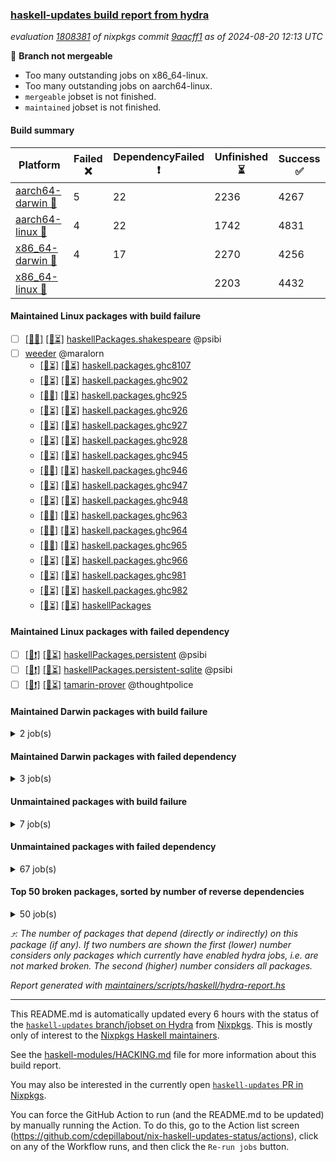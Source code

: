 ### [haskell-updates build report from hydra](https://hydra.nixos.org/jobset/nixpkgs/haskell-updates)
*evaluation [1808381](https://hydra.nixos.org/eval/1808381) of nixpkgs commit [9aacff1](https://github.com/NixOS/nixpkgs/commits/9aacff10553b648240b25c203875cdd7e6c7cfe3) as of 2024-08-20 12:13 UTC*

🔴 **Branch not mergeable**
  * Too many outstanding jobs on x86_64-linux.
  * Too many outstanding jobs on aarch64-linux.
  * `mergeable` jobset is not finished.
  * `maintained` jobset is not finished.

#### Build summary

 | Platform | Failed ❌ | DependencyFailed ❗ | Unfinished ⏳ | Success ✅ | 
 | --- | --- | --- | --- | --- | 
 | [aarch64-darwin 🍏](https://hydra.nixos.org/eval/1808381?filter=.aarch64-darwin) | 5 | 22 | 2236 | 4267 | 
 | [aarch64-linux 📱](https://hydra.nixos.org/eval/1808381?filter=.aarch64-linux) | 4 | 22 | 1742 | 4831 | 
 | [x86_64-darwin 🍎](https://hydra.nixos.org/eval/1808381?filter=.x86_64-darwin) | 4 | 17 | 2270 | 4256 | 
 | [x86_64-linux 🐧](https://hydra.nixos.org/eval/1808381?filter=.x86_64-linux) |  |  | 2203 | 4432 | 
#### Maintained Linux packages with build failure
- [ ] [[📱❌]](https://hydra.nixos.org/build/270087752) [[🐧⏳]](https://hydra.nixos.org/build/270080060) [haskellPackages.shakespeare](https://hydra.nixos.org/eval/1808381?filter=haskellPackages.shakespeare) @psibi
- [ ] [weeder](https://hydra.nixos.org/eval/1808381?filter=weeder) @maralorn
  - [[📱⏳]](https://hydra.nixos.org/build/270090048) [[🐧⏳]](https://hydra.nixos.org/build/270090848) [haskell.packages.ghc8107](https://hydra.nixos.org/eval/1808381?filter=haskell.packages.ghc8107.weeder)
  - [[📱⏳]](https://hydra.nixos.org/build/270084987) [[🐧⏳]](https://hydra.nixos.org/build/270090050) [haskell.packages.ghc902](https://hydra.nixos.org/eval/1808381?filter=haskell.packages.ghc902.weeder)
  - [[📱✅]](https://hydra.nixos.org/build/270087370) [[🐧⏳]](https://hydra.nixos.org/build/270081485) [haskell.packages.ghc925](https://hydra.nixos.org/eval/1808381?filter=haskell.packages.ghc925.weeder)
  - [[📱⏳]](https://hydra.nixos.org/build/270085525) [[🐧⏳]](https://hydra.nixos.org/build/270087178) [haskell.packages.ghc926](https://hydra.nixos.org/eval/1808381?filter=haskell.packages.ghc926.weeder)
  - [[📱⏳]](https://hydra.nixos.org/build/270081617) [[🐧⏳]](https://hydra.nixos.org/build/270090478) [haskell.packages.ghc927](https://hydra.nixos.org/eval/1808381?filter=haskell.packages.ghc927.weeder)
  - [[📱⏳]](https://hydra.nixos.org/build/270088031) [[🐧⏳]](https://hydra.nixos.org/build/270083231) [haskell.packages.ghc928](https://hydra.nixos.org/eval/1808381?filter=haskell.packages.ghc928.weeder)
  - [[📱⏳]](https://hydra.nixos.org/build/270081723) [[🐧⏳]](https://hydra.nixos.org/build/270083680) [haskell.packages.ghc945](https://hydra.nixos.org/eval/1808381?filter=haskell.packages.ghc945.weeder)
  - [[📱❌]](https://hydra.nixos.org/build/270083557) [[🐧⏳]](https://hydra.nixos.org/build/270082607) [haskell.packages.ghc946](https://hydra.nixos.org/eval/1808381?filter=haskell.packages.ghc946.weeder)
  - [[📱⏳]](https://hydra.nixos.org/build/270081991) [[🐧⏳]](https://hydra.nixos.org/build/270086653) [haskell.packages.ghc947](https://hydra.nixos.org/eval/1808381?filter=haskell.packages.ghc947.weeder)
  - [[📱⏳]](https://hydra.nixos.org/build/270086908) [[🐧⏳]](https://hydra.nixos.org/build/270091333) [haskell.packages.ghc948](https://hydra.nixos.org/eval/1808381?filter=haskell.packages.ghc948.weeder)
  - [[📱❌]](https://hydra.nixos.org/build/270080234) [[🐧⏳]](https://hydra.nixos.org/build/270080367) [haskell.packages.ghc963](https://hydra.nixos.org/eval/1808381?filter=haskell.packages.ghc963.weeder)
  - [[📱❌]](https://hydra.nixos.org/build/270090072) [[🐧⏳]](https://hydra.nixos.org/build/270085381) [haskell.packages.ghc964](https://hydra.nixos.org/eval/1808381?filter=haskell.packages.ghc964.weeder)
  - [[📱❌]](https://hydra.nixos.org/build/270090184) [[🐧⏳]](https://hydra.nixos.org/build/270083291) [haskell.packages.ghc965](https://hydra.nixos.org/eval/1808381?filter=haskell.packages.ghc965.weeder)
  - [[📱⏳]](https://hydra.nixos.org/build/270080022) [[🐧⏳]](https://hydra.nixos.org/build/270081459) [haskell.packages.ghc966](https://hydra.nixos.org/eval/1808381?filter=haskell.packages.ghc966.weeder)
  - [[📱⏳]](https://hydra.nixos.org/build/270087229) [[🐧⏳]](https://hydra.nixos.org/build/270084227) [haskell.packages.ghc981](https://hydra.nixos.org/eval/1808381?filter=haskell.packages.ghc981.weeder)
  - [[📱⏳]](https://hydra.nixos.org/build/270085122) [[🐧⏳]](https://hydra.nixos.org/build/270080872) [haskell.packages.ghc982](https://hydra.nixos.org/eval/1808381?filter=haskell.packages.ghc982.weeder)
  - [[📱⏳]](https://hydra.nixos.org/build/270090742) [[🐧⏳]](https://hydra.nixos.org/build/270087753) [haskellPackages](https://hydra.nixos.org/eval/1808381?filter=haskellPackages.weeder)
#### Maintained Linux packages with failed dependency
- [ ] [[📱❗]](https://hydra.nixos.org/build/270092283) [[🐧⏳]](https://hydra.nixos.org/build/270090900) [haskellPackages.persistent](https://hydra.nixos.org/eval/1808381?filter=haskellPackages.persistent) @psibi
- [ ] [[📱❗]](https://hydra.nixos.org/build/270084367) [[🐧⏳]](https://hydra.nixos.org/build/270079825) [haskellPackages.persistent-sqlite](https://hydra.nixos.org/eval/1808381?filter=haskellPackages.persistent-sqlite) @psibi
- [ ] [[📱❗]](https://hydra.nixos.org/build/270081105) [[🐧⏳]](https://hydra.nixos.org/build/270088893) [tamarin-prover](https://hydra.nixos.org/eval/1808381?filter=tamarin-prover) @thoughtpolice
#### Maintained Darwin packages with build failure
<details><summary>2 job(s) </summary>

- [ ] [[🍏❌]](https://hydra.nixos.org/build/270086113) [[🍎❌]](https://hydra.nixos.org/build/270091702) [haskellPackages.shakespeare](https://hydra.nixos.org/eval/1808381?filter=haskellPackages.shakespeare) @psibi
- [ ] [[🍏❌]](https://hydra.nixos.org/build/270081966) [[🍎⏳]](https://hydra.nixos.org/build/270090284) [agdaPackages.standard-library](https://hydra.nixos.org/eval/1808381?filter=agdaPackages.standard-library) @alexarice @jwiegley @laMudri @turion
</details>

#### Maintained Darwin packages with failed dependency
<details><summary>3 job(s) </summary>

- [ ] [[🍏❗]](https://hydra.nixos.org/build/270090759) [[🍎⏳]](https://hydra.nixos.org/build/270085771) [agdaPackages.agda-categories](https://hydra.nixos.org/eval/1808381?filter=agdaPackages.agda-categories) @alexarice @turion
- [ ] [[🍏❗]](https://hydra.nixos.org/build/270080507) [[🍎❗]](https://hydra.nixos.org/build/270084026) [haskellPackages.hledger-web_1_34](https://hydra.nixos.org/eval/1808381?filter=haskellPackages.hledger-web_1_34) @maralorn
- [ ] [[🍏⏳]](https://hydra.nixos.org/build/270090107) [[🍎❗]](https://hydra.nixos.org/build/270092223) [haskellPackages.persistent](https://hydra.nixos.org/eval/1808381?filter=haskellPackages.persistent) @psibi
</details>

#### Unmaintained packages with build failure
<details><summary>7 job(s) </summary>

- [ ] [[🍏✅]](https://hydra.nixos.org/build/269680692) [[📱✅]](https://hydra.nixos.org/build/269680703) [[🍎❌]](https://hydra.nixos.org/build/269676829) [[🐧✅]](https://hydra.nixos.org/build/269662464) [haskellPackages.iconv](https://hydra.nixos.org/eval/1808381?filter=haskellPackages.iconv)  ⤴️ 4 | 16
- [ ] [[🍏❌]](https://hydra.nixos.org/build/270082079) [[📱⏳]](https://hydra.nixos.org/build/270081061) [[🍎⏳]](https://hydra.nixos.org/build/270089856) [[🐧⏳]](https://hydra.nixos.org/build/270080796) [haskellPackages.puresat](https://hydra.nixos.org/eval/1808381?filter=haskellPackages.puresat)  ⤴️ 2 | 2
- [ ] [[🍏⏳]](https://hydra.nixos.org/build/269678615) [[📱❌]](https://hydra.nixos.org/build/269662802) [[🍎✅]](https://hydra.nixos.org/build/269681655) [[🐧✅]](https://hydra.nixos.org/build/269674696) [haskellPackages.nlopt-haskell](https://hydra.nixos.org/eval/1808381?filter=haskellPackages.nlopt-haskell)  ⤴️ 1 | 1
- [ ] [[🍏❌]](https://hydra.nixos.org/build/269676754) [[📱✅]](https://hydra.nixos.org/build/269668577) [[🍎⏳]](https://hydra.nixos.org/build/269664773) [[🐧✅]](https://hydra.nixos.org/build/269671716) [haskellPackages.bytestring-encoding](https://hydra.nixos.org/eval/1808381?filter=haskellPackages.bytestring-encoding)  ⤴️ 0 | 6
- [ ] [[🍏❌]](https://hydra.nixos.org/build/269680013) [[📱✅]](https://hydra.nixos.org/build/269658882) [[🍎❌]](https://hydra.nixos.org/build/269655002) [[🐧✅]](https://hydra.nixos.org/build/269660803) [haskellPackages.huckleberry](https://hydra.nixos.org/eval/1808381?filter=haskellPackages.huckleberry)  ⤴️ 0 | 1
- [ ] [[🍏⏳]](https://hydra.nixos.org/build/269658104) [[📱✅]](https://hydra.nixos.org/build/269675298) [[🍎❌]](https://hydra.nixos.org/build/269674490) [[🐧✅]](https://hydra.nixos.org/build/269656182) [haskellPackages.pthread](https://hydra.nixos.org/eval/1808381?filter=haskellPackages.pthread) 
- [ ] [[🍏⏳]](https://hydra.nixos.org/build/270089127) [[📱❌]](https://hydra.nixos.org/build/270080780) [[🍎⏳]](https://hydra.nixos.org/build/270081850) [[🐧⏳]](https://hydra.nixos.org/build/270084836) [haskellPackages.streamly-zip](https://hydra.nixos.org/eval/1808381?filter=haskellPackages.streamly-zip) 
</details>

#### Unmaintained packages with failed dependency
<details><summary>67 job(s) </summary>

- [ ] [[🍏⏳]](https://hydra.nixos.org/build/270087492) [[📱❗]](https://hydra.nixos.org/build/270081504) [[🍎⏳]](https://hydra.nixos.org/build/270083358) [[🐧⏳]](https://hydra.nixos.org/build/270089822) [haskellPackages.yesod-core](https://hydra.nixos.org/eval/1808381?filter=haskellPackages.yesod-core)  ⤴️ 46 | 146
- [ ] [[🍏❗]](https://hydra.nixos.org/build/270089879) [[📱❗]](https://hydra.nixos.org/build/270090835) [[🍎⏳]](https://hydra.nixos.org/build/270087673) [[🐧⏳]](https://hydra.nixos.org/build/270083694) [haskellPackages.yesod-persistent](https://hydra.nixos.org/eval/1808381?filter=haskellPackages.yesod-persistent)  ⤴️ 21 | 89
- [ ] [[🍏⏳]](https://hydra.nixos.org/build/270085499) [[📱❗]](https://hydra.nixos.org/build/270086834) [[🍎❗]](https://hydra.nixos.org/build/270089013) [[🐧⏳]](https://hydra.nixos.org/build/270083607) [haskellPackages.yesod-form](https://hydra.nixos.org/eval/1808381?filter=haskellPackages.yesod-form)  ⤴️ 20 | 86
- [ ] [[🍏⏳]](https://hydra.nixos.org/build/270087266) [[📱❗]](https://hydra.nixos.org/build/270091406) [[🍎⏳]](https://hydra.nixos.org/build/270082206) [[🐧⏳]](https://hydra.nixos.org/build/270081088) [haskellPackages.yesod-static](https://hydra.nixos.org/eval/1808381?filter=haskellPackages.yesod-static)  ⤴️ 6 | 21
- [ ] [[🍏⏳]](https://hydra.nixos.org/build/270080612) [[📱⏳]](https://hydra.nixos.org/build/270086310) [[🍎❗]](https://hydra.nixos.org/build/270086192) [[🐧⏳]](https://hydra.nixos.org/build/270083875) [haskellPackages.persistent-test](https://hydra.nixos.org/eval/1808381?filter=haskellPackages.persistent-test)  ⤴️ 5 | 7
- [ ] [[🍏❗]](https://hydra.nixos.org/build/270091627) [[📱❗]](https://hydra.nixos.org/build/270088485) [[🍎⏳]](https://hydra.nixos.org/build/270086517) [[🐧⏳]](https://hydra.nixos.org/build/270087304) [haskellPackages.xml-hamlet](https://hydra.nixos.org/eval/1808381?filter=haskellPackages.xml-hamlet)  ⤴️ 4 | 11
- [ ] [[🍏⏳]](https://hydra.nixos.org/build/270088989) [[📱❗]](https://hydra.nixos.org/build/270086140) [[🍎⏳]](https://hydra.nixos.org/build/270086303) [[🐧⏳]](https://hydra.nixos.org/build/270083871) [haskellPackages.yesod-test](https://hydra.nixos.org/eval/1808381?filter=haskellPackages.yesod-test)  ⤴️ 4 | 9
- [ ] [[🍏❗]](https://hydra.nixos.org/build/270080437) [[📱⏳]](https://hydra.nixos.org/build/270086643) [[🍎⏳]](https://hydra.nixos.org/build/270089638) [[🐧⏳]](https://hydra.nixos.org/build/270091242) [haskellPackages.serversession](https://hydra.nixos.org/eval/1808381?filter=haskellPackages.serversession)  ⤴️ 4 | 6
- [ ] [[🍏⏳]](https://hydra.nixos.org/build/270089215) [[📱⏳]](https://hydra.nixos.org/build/270087434) [[🍎❗]](https://hydra.nixos.org/build/270086853) [[🐧⏳]](https://hydra.nixos.org/build/270089182) [haskellPackages.casa-types](https://hydra.nixos.org/eval/1808381?filter=haskellPackages.casa-types)  ⤴️ 3 | 8
- [ ] [[🍏❗]](https://hydra.nixos.org/build/270092250) [[📱⏳]](https://hydra.nixos.org/build/270088087) [[🍎⏳]](https://hydra.nixos.org/build/270091768) [[🐧⏳]](https://hydra.nixos.org/build/270082820) [haskellPackages.yesod-newsfeed](https://hydra.nixos.org/eval/1808381?filter=haskellPackages.yesod-newsfeed)  ⤴️ 3 | 6
- [ ] [[🍏⏳]](https://hydra.nixos.org/build/270086251) [[📱❗]](https://hydra.nixos.org/build/270085293) [[🍎⏳]](https://hydra.nixos.org/build/270083136) [[🐧⏳]](https://hydra.nixos.org/build/270080368) [haskellPackages.classy-prelude-yesod](https://hydra.nixos.org/eval/1808381?filter=haskellPackages.classy-prelude-yesod)  ⤴️ 2 | 4
- [ ] [[🍏⏳]](https://hydra.nixos.org/build/270086111) [[📱⏳]](https://hydra.nixos.org/build/270091489) [[🍎❗]](https://hydra.nixos.org/build/270088069) [[🐧⏳]](https://hydra.nixos.org/build/270089673) [haskellPackages.soap](https://hydra.nixos.org/eval/1808381?filter=haskellPackages.soap)  ⤴️ 1 | 2
- [ ] [[🍏❗]](https://hydra.nixos.org/build/270086628) [[📱⏳]](https://hydra.nixos.org/build/270083332) [[🍎⏳]](https://hydra.nixos.org/build/270082014) [[🐧⏳]](https://hydra.nixos.org/build/270081245) [haskellPackages.spdx](https://hydra.nixos.org/eval/1808381?filter=haskellPackages.spdx)  ⤴️ 1 | 1
- [ ] [[🍏❗]](https://hydra.nixos.org/build/270090997) [[📱⏳]](https://hydra.nixos.org/build/270079910) [[🍎⏳]](https://hydra.nixos.org/build/270087969) [[🐧⏳]](https://hydra.nixos.org/build/270082005) [haskellPackages.shakespeare-text](https://hydra.nixos.org/eval/1808381?filter=haskellPackages.shakespeare-text)  ⤴️ 0 | 10
- [ ] [[🍏⏳]](https://hydra.nixos.org/build/270092175) [[📱⏳]](https://hydra.nixos.org/build/270085619) [[🍎❗]](https://hydra.nixos.org/build/270086711) [[🐧⏳]](https://hydra.nixos.org/build/270083217) [haskellPackages.shakespeare-js](https://hydra.nixos.org/eval/1808381?filter=haskellPackages.shakespeare-js)  ⤴️ 0 | 7
- [ ] [[🍏⏳]](https://hydra.nixos.org/build/270086886) [[📱❗]](https://hydra.nixos.org/build/270086824) [[🍎⏳]](https://hydra.nixos.org/build/270089195) [[🐧⏳]](https://hydra.nixos.org/build/270080229) [haskellPackages.sydtest-persistent](https://hydra.nixos.org/eval/1808381?filter=haskellPackages.sydtest-persistent)  ⤴️ 0 | 2
- [ ] [[🍏⏳]](https://hydra.nixos.org/build/270082549) [[📱❗]](https://hydra.nixos.org/build/270091038) [[🍎⏳]](https://hydra.nixos.org/build/270082619) [[🐧⏳]](https://hydra.nixos.org/build/270080325) [haskellPackages.yesod-elements](https://hydra.nixos.org/eval/1808381?filter=haskellPackages.yesod-elements)  ⤴️ 0 | 2
- [ ] [[🍏⏳]](https://hydra.nixos.org/build/270082649) [[📱❗]](https://hydra.nixos.org/build/270080178) [[🍎⏳]](https://hydra.nixos.org/build/270091217) [[🐧⏳]](https://hydra.nixos.org/build/270091815) [haskellPackages.hs-opentelemetry-instrumentation-persistent](https://hydra.nixos.org/eval/1808381?filter=haskellPackages.hs-opentelemetry-instrumentation-persistent)  ⤴️ 0 | 1
- [ ] [[🍏✅]](https://hydra.nixos.org/build/269665825) [[📱✅]](https://hydra.nixos.org/build/269655520) [[🍎❗]](https://hydra.nixos.org/build/269678918) [[🐧✅]](https://hydra.nixos.org/build/269666628) [haskellPackages.hsexif](https://hydra.nixos.org/eval/1808381?filter=haskellPackages.hsexif)  ⤴️ 0 | 1
- [ ] [[🍏⏳]](https://hydra.nixos.org/build/270081962) [[📱❗]](https://hydra.nixos.org/build/270085828) [[🍎⏳]](https://hydra.nixos.org/build/270086135) [[🐧⏳]](https://hydra.nixos.org/build/270086453) [haskellPackages.persistent-mysql](https://hydra.nixos.org/eval/1808381?filter=haskellPackages.persistent-mysql)  ⤴️ 0 | 1
- [ ] [[🍏⏳]](https://hydra.nixos.org/build/270091127) [[📱⏳]](https://hydra.nixos.org/build/270089016) [[🍎❗]](https://hydra.nixos.org/build/270084039) [[🐧⏳]](https://hydra.nixos.org/build/270090280) [haskellPackages.yesod-fb](https://hydra.nixos.org/eval/1808381?filter=haskellPackages.yesod-fb)  ⤴️ 0 | 1
- [ ] [[🍏❗]](https://hydra.nixos.org/build/270088020) [[📱⏳]](https://hydra.nixos.org/build/270091032) [[🍎⏳]](https://hydra.nixos.org/build/270090536) [[🐧⏳]](https://hydra.nixos.org/build/270089700) [haskellPackages.DAV](https://hydra.nixos.org/eval/1808381?filter=haskellPackages.DAV) 
- [ ] [[🍏⏳]](https://hydra.nixos.org/build/270087228) [[📱❗]](https://hydra.nixos.org/build/270081818) [[🍎⏳]](https://hydra.nixos.org/build/270083576) [[🐧⏳]](https://hydra.nixos.org/build/270081911) [haskellPackages.aws-xray-client-persistent](https://hydra.nixos.org/eval/1808381?filter=haskellPackages.aws-xray-client-persistent) 
- [ ] [cabal2nix-unstable](https://hydra.nixos.org/eval/1808381?filter=cabal2nix-unstable) 
  - [[🍏⏳]](https://hydra.nixos.org/build/270087340) [[📱⏳]](https://hydra.nixos.org/build/270083927) [[🍎⏳]](https://hydra.nixos.org/build/270083648) [[🐧⏳]](https://hydra.nixos.org/build/270081080) [haskell.packages.ghc8107](https://hydra.nixos.org/eval/1808381?filter=haskell.packages.ghc8107.cabal2nix-unstable)
  - [[🍏❗]](https://hydra.nixos.org/build/270090912) [[📱⏳]](https://hydra.nixos.org/build/270087951) [[🍎⏳]](https://hydra.nixos.org/build/270087771) [[🐧⏳]](https://hydra.nixos.org/build/270091740) [haskell.packages.ghc902](https://hydra.nixos.org/eval/1808381?filter=haskell.packages.ghc902.cabal2nix-unstable)
  - [[🍏⏳]](https://hydra.nixos.org/build/270082481) [[📱⏳]](https://hydra.nixos.org/build/270087538) [[🍎✅]](https://hydra.nixos.org/build/270082102) [[🐧⏳]](https://hydra.nixos.org/build/270090103) [haskell.packages.ghc925](https://hydra.nixos.org/eval/1808381?filter=haskell.packages.ghc925.cabal2nix-unstable)
  - [[🍏⏳]](https://hydra.nixos.org/build/270085420) [[📱⏳]](https://hydra.nixos.org/build/270089820) [[🍎⏳]](https://hydra.nixos.org/build/270083215) [[🐧⏳]](https://hydra.nixos.org/build/270082744) [haskell.packages.ghc926](https://hydra.nixos.org/eval/1808381?filter=haskell.packages.ghc926.cabal2nix-unstable)
  - [[🍏⏳]](https://hydra.nixos.org/build/270091980) [[📱⏳]](https://hydra.nixos.org/build/270082492) [[🍎⏳]](https://hydra.nixos.org/build/270082285) [[🐧✅]](https://hydra.nixos.org/build/270085069) [haskell.packages.ghc927](https://hydra.nixos.org/eval/1808381?filter=haskell.packages.ghc927.cabal2nix-unstable)
  - [[🍏⏳]](https://hydra.nixos.org/build/270085482) [[📱⏳]](https://hydra.nixos.org/build/270091517) [[🍎⏳]](https://hydra.nixos.org/build/270090307) [[🐧⏳]](https://hydra.nixos.org/build/270088604) [haskell.packages.ghc928](https://hydra.nixos.org/eval/1808381?filter=haskell.packages.ghc928.cabal2nix-unstable)
  - [[🍏⏳]](https://hydra.nixos.org/build/270080420) [[📱⏳]](https://hydra.nixos.org/build/270090620) [[🍎⏳]](https://hydra.nixos.org/build/270091682) [[🐧⏳]](https://hydra.nixos.org/build/270085261) [haskell.packages.ghc945](https://hydra.nixos.org/eval/1808381?filter=haskell.packages.ghc945.cabal2nix-unstable)
  - [[🍏⏳]](https://hydra.nixos.org/build/270087614) [[📱✅]](https://hydra.nixos.org/build/270087409) [[🍎⏳]](https://hydra.nixos.org/build/270091607) [[🐧⏳]](https://hydra.nixos.org/build/270080506) [haskell.packages.ghc946](https://hydra.nixos.org/eval/1808381?filter=haskell.packages.ghc946.cabal2nix-unstable)
  - [[🍏⏳]](https://hydra.nixos.org/build/270080684) [[📱✅]](https://hydra.nixos.org/build/270085057) [[🍎⏳]](https://hydra.nixos.org/build/270089569) [[🐧⏳]](https://hydra.nixos.org/build/270087373) [haskell.packages.ghc947](https://hydra.nixos.org/eval/1808381?filter=haskell.packages.ghc947.cabal2nix-unstable)
  - [[🍏⏳]](https://hydra.nixos.org/build/270084408) [[📱⏳]](https://hydra.nixos.org/build/270081357) [[🍎⏳]](https://hydra.nixos.org/build/270079851) [[🐧⏳]](https://hydra.nixos.org/build/270089133) [haskell.packages.ghc948](https://hydra.nixos.org/eval/1808381?filter=haskell.packages.ghc948.cabal2nix-unstable)
  - [[🍏⏳]](https://hydra.nixos.org/build/270088627) [[📱⏳]](https://hydra.nixos.org/build/270091329) [[🍎⏳]](https://hydra.nixos.org/build/270085854) [[🐧⏳]](https://hydra.nixos.org/build/270081642) [haskell.packages.ghc963](https://hydra.nixos.org/eval/1808381?filter=haskell.packages.ghc963.cabal2nix-unstable)
  - [[🍏⏳]](https://hydra.nixos.org/build/270090060) [[📱✅]](https://hydra.nixos.org/build/270088635) [[🍎⏳]](https://hydra.nixos.org/build/270088503) [[🐧⏳]](https://hydra.nixos.org/build/270080677) [haskell.packages.ghc964](https://hydra.nixos.org/eval/1808381?filter=haskell.packages.ghc964.cabal2nix-unstable)
  - [[🍏⏳]](https://hydra.nixos.org/build/270080894) [[📱⏳]](https://hydra.nixos.org/build/270087094) [[🍎⏳]](https://hydra.nixos.org/build/270079767) [[🐧✅]](https://hydra.nixos.org/build/270091699) [haskell.packages.ghc965](https://hydra.nixos.org/eval/1808381?filter=haskell.packages.ghc965.cabal2nix-unstable)
  - [[🍏⏳]](https://hydra.nixos.org/build/270080646) [[📱⏳]](https://hydra.nixos.org/build/270088053) [[🍎⏳]](https://hydra.nixos.org/build/270082905) [[🐧✅]](https://hydra.nixos.org/build/270089882) [haskell.packages.ghc966](https://hydra.nixos.org/eval/1808381?filter=haskell.packages.ghc966.cabal2nix-unstable)
  - [[🍏⏳]](https://hydra.nixos.org/build/270088204) [[📱⏳]](https://hydra.nixos.org/build/270087767) [[🍎⏳]](https://hydra.nixos.org/build/270085241) [[🐧⏳]](https://hydra.nixos.org/build/270092066) [haskell.packages.ghc981](https://hydra.nixos.org/eval/1808381?filter=haskell.packages.ghc981.cabal2nix-unstable)
  - [[🍏⏳]](https://hydra.nixos.org/build/270082984) [[📱✅]](https://hydra.nixos.org/build/270087784) [[🍎⏳]](https://hydra.nixos.org/build/270084823) [[🐧⏳]](https://hydra.nixos.org/build/270083288) [haskell.packages.ghc982](https://hydra.nixos.org/eval/1808381?filter=haskell.packages.ghc982.cabal2nix-unstable)
  - [[🍏⏳]](https://hydra.nixos.org/build/270087596) [[📱✅]](https://hydra.nixos.org/build/270091059) [[🍎⏳]](https://hydra.nixos.org/build/270084518) [[🐧⏳]](https://hydra.nixos.org/build/270084522) [haskellPackages](https://hydra.nixos.org/eval/1808381?filter=haskellPackages.cabal2nix-unstable)
- [ ] [[🍏⏳]](https://hydra.nixos.org/build/270082000) [[📱⏳]](https://hydra.nixos.org/build/270088322) [[🍎❗]](https://hydra.nixos.org/build/270092389) [[🐧⏳]](https://hydra.nixos.org/build/270090824) [haskellPackages.closed](https://hydra.nixos.org/eval/1808381?filter=haskellPackages.closed) 
- [ ] [[🍏❗]](https://hydra.nixos.org/build/270088347) [[📱⏳]](https://hydra.nixos.org/build/270081056) [[🍎⏳]](https://hydra.nixos.org/build/270086038) [[🐧⏳]](https://hydra.nixos.org/build/270085775) [agdaPackages.functional-linear-algebra](https://hydra.nixos.org/eval/1808381?filter=agdaPackages.functional-linear-algebra) 
- [ ] [[🍏❗]](https://hydra.nixos.org/build/270084296) [[📱⏳]](https://hydra.nixos.org/build/270085711) [[🍎⏳]](https://hydra.nixos.org/build/270087469) [[🐧⏳]](https://hydra.nixos.org/build/270087889) [haskellPackages.genvalidity-hspec-persistent](https://hydra.nixos.org/eval/1808381?filter=haskellPackages.genvalidity-hspec-persistent) 
- [ ] [[🍏⏳]](https://hydra.nixos.org/build/270080231) [[📱❗]](https://hydra.nixos.org/build/270081867) [[🍎⏳]](https://hydra.nixos.org/build/270088718) [[🐧⏳]](https://hydra.nixos.org/build/270083787) [haskellPackages.genvalidity-sydtest-persistent](https://hydra.nixos.org/eval/1808381?filter=haskellPackages.genvalidity-sydtest-persistent) 
- [ ] [hadolint](https://hydra.nixos.org/eval/1808381?filter=hadolint) 
  - [[🍏⏳]](https://hydra.nixos.org/build/270080206) [[📱⏳]](https://hydra.nixos.org/build/270079853) [[🍎⏳]](https://hydra.nixos.org/build/270091999) [[🐧⏳]](https://hydra.nixos.org/build/270086791) [toplevel](https://hydra.nixos.org/eval/1808381?filter=hadolint)
  - [[🍏❗]](https://hydra.nixos.org/build/270085480) [[📱⏳]](https://hydra.nixos.org/build/270084716) [[🍎⏳]](https://hydra.nixos.org/build/270090953) [[🐧⏳]](https://hydra.nixos.org/build/270088493) [haskellPackages](https://hydra.nixos.org/eval/1808381?filter=haskellPackages.hadolint)
- [ ] [[🍏⏳]](https://hydra.nixos.org/build/270083417) [[📱⏳]](https://hydra.nixos.org/build/270080375) [[🍎❗]](https://hydra.nixos.org/build/270085088) [[🐧⏳]](https://hydra.nixos.org/build/270082198) [haskellPackages.hakyll-shakespeare](https://hydra.nixos.org/eval/1808381?filter=haskellPackages.hakyll-shakespeare) 
- [ ] [[🍏⏳]](https://hydra.nixos.org/build/270091446) [[📱❗]](https://hydra.nixos.org/build/270090772) [[🍎⏳]](https://hydra.nixos.org/build/270083982) [[🐧⏳]](https://hydra.nixos.org/build/270084618) [haskellPackages.headroom](https://hydra.nixos.org/eval/1808381?filter=haskellPackages.headroom) 
- [ ] [[🍏⏳]](https://hydra.nixos.org/build/269666259) [[📱❗]](https://hydra.nixos.org/build/269677830) [[🍎✅]](https://hydra.nixos.org/build/269661289) [[🐧✅]](https://hydra.nixos.org/build/269654294) [haskellPackages.hmatrix-nlopt](https://hydra.nixos.org/eval/1808381?filter=haskellPackages.hmatrix-nlopt) 
- [ ] [[🍏❗]](https://hydra.nixos.org/build/270082264) [[📱⏳]](https://hydra.nixos.org/build/270084214) [[🍎⏳]](https://hydra.nixos.org/build/270087487) [[🐧⏳]](https://hydra.nixos.org/build/270089073) [haskellPackages.hspec-yesod](https://hydra.nixos.org/eval/1808381?filter=haskellPackages.hspec-yesod) 
- [ ] [[🍏❗]](https://hydra.nixos.org/build/270080557) [[📱⏳]](https://hydra.nixos.org/build/270092204) [[🍎⏳]](https://hydra.nixos.org/build/270085370) [[🐧⏳]](https://hydra.nixos.org/build/270080320) [haskellPackages.intelli-monad](https://hydra.nixos.org/eval/1808381?filter=haskellPackages.intelli-monad) 
- [ ] [[🍏❗]](https://hydra.nixos.org/build/270091981) [[📱⏳]](https://hydra.nixos.org/build/270081489) [[🍎⏳]](https://hydra.nixos.org/build/270085048) [[🐧⏳]](https://hydra.nixos.org/build/270092343) [haskellPackages.pandoc-plot](https://hydra.nixos.org/eval/1808381?filter=haskellPackages.pandoc-plot) 
- [ ] [[🍏❗]](https://hydra.nixos.org/build/270082404) [[📱⏳]](https://hydra.nixos.org/build/270081393) [[🍎⏳]](https://hydra.nixos.org/build/270088513) [[🐧⏳]](https://hydra.nixos.org/build/270080860) [haskellPackages.persistent-redis](https://hydra.nixos.org/eval/1808381?filter=haskellPackages.persistent-redis) 
- [ ] [[🍏⏳]](https://hydra.nixos.org/build/270091244) [[📱⏳]](https://hydra.nixos.org/build/270080274) [[🍎❗]](https://hydra.nixos.org/build/270090644) [[🐧⏳]](https://hydra.nixos.org/build/270085786) [haskellPackages.persistent-spatial](https://hydra.nixos.org/eval/1808381?filter=haskellPackages.persistent-spatial) 
- [ ] [[🍏❗]](https://hydra.nixos.org/build/270082552) [[📱⏳]](https://hydra.nixos.org/build/270080654) [[🍎⏳]](https://hydra.nixos.org/build/270080911) [[🐧⏳]](https://hydra.nixos.org/build/270085076) [haskellPackages.serversession-backend-redis](https://hydra.nixos.org/eval/1808381?filter=haskellPackages.serversession-backend-redis) 
- [ ] [[🍏⏳]](https://hydra.nixos.org/build/270092281) [[📱❗]](https://hydra.nixos.org/build/270091865) [[🍎⏳]](https://hydra.nixos.org/build/270084226) [[🐧⏳]](https://hydra.nixos.org/build/270090829) [haskellPackages.serversession-frontend-yesod](https://hydra.nixos.org/eval/1808381?filter=haskellPackages.serversession-frontend-yesod) 
- [ ] [[🍏⏳]](https://hydra.nixos.org/build/270083510) [[📱⏳]](https://hydra.nixos.org/build/270084666) [[🍎❗]](https://hydra.nixos.org/build/270091886) [[🐧⏳]](https://hydra.nixos.org/build/270086340) [haskellPackages.servius](https://hydra.nixos.org/eval/1808381?filter=haskellPackages.servius) 
- [ ] [[🍏⏳]](https://hydra.nixos.org/build/270090045) [[📱⏳]](https://hydra.nixos.org/build/270086452) [[🍎❗]](https://hydra.nixos.org/build/270081547) [[🐧⏳]](https://hydra.nixos.org/build/270083359) [haskellPackages.soap-openssl](https://hydra.nixos.org/eval/1808381?filter=haskellPackages.soap-openssl) 
- [ ] [[🍏❗]](https://hydra.nixos.org/build/270087805) [[📱⏳]](https://hydra.nixos.org/build/270080650) [[🍎⏳]](https://hydra.nixos.org/build/270087091) [[🐧⏳]](https://hydra.nixos.org/build/270083632) [haskellPackages.tpdb](https://hydra.nixos.org/eval/1808381?filter=haskellPackages.tpdb) 
- [ ] [[🍏⏳]](https://hydra.nixos.org/build/270087620) [[📱❗]](https://hydra.nixos.org/build/270083097) [[🍎⏳]](https://hydra.nixos.org/build/270085331) [[🐧⏳]](https://hydra.nixos.org/build/270087832) [haskellPackages.yesod-eventsource](https://hydra.nixos.org/eval/1808381?filter=haskellPackages.yesod-eventsource) 
- [ ] [[🍏❗]](https://hydra.nixos.org/build/270084426) [[📱⏳]](https://hydra.nixos.org/build/270091213) [[🍎❗]](https://hydra.nixos.org/build/270091649) [[🐧⏳]](https://hydra.nixos.org/build/270089967) [haskellPackages.yesod-form-multi](https://hydra.nixos.org/eval/1808381?filter=haskellPackages.yesod-form-multi) 
- [ ] [[🍏❗]](https://hydra.nixos.org/build/270080788) [[📱⏳]](https://hydra.nixos.org/build/270081317) [[🍎⏳]](https://hydra.nixos.org/build/270083465) [[🐧⏳]](https://hydra.nixos.org/build/270083628) [haskellPackages.yesod-gitrepo](https://hydra.nixos.org/eval/1808381?filter=haskellPackages.yesod-gitrepo) 
- [ ] [[🍏❗]](https://hydra.nixos.org/build/270088618) [[📱❗]](https://hydra.nixos.org/build/270091614) [[🍎⏳]](https://hydra.nixos.org/build/270086668) [[🐧⏳]](https://hydra.nixos.org/build/270088384) [haskellPackages.yesod-json](https://hydra.nixos.org/eval/1808381?filter=haskellPackages.yesod-json) 
- [ ] [[🍏⏳]](https://hydra.nixos.org/build/270080545) [[📱⏳]](https://hydra.nixos.org/build/270085885) [[🍎❗]](https://hydra.nixos.org/build/270092273) [[🐧⏳]](https://hydra.nixos.org/build/270089056) [haskellPackages.yesod-middleware-csp](https://hydra.nixos.org/eval/1808381?filter=haskellPackages.yesod-middleware-csp) 
- [ ] [[🍏⏳]](https://hydra.nixos.org/build/270080232) [[📱❗]](https://hydra.nixos.org/build/270092084) [[🍎❗]](https://hydra.nixos.org/build/270079847) [[🐧⏳]](https://hydra.nixos.org/build/270089530) [haskellPackages.yesod-paginator](https://hydra.nixos.org/eval/1808381?filter=haskellPackages.yesod-paginator) 
</details>

#### Top 50 broken packages, sorted by number of reverse dependencies
<details><summary>50 job(s) </summary>

[gogol-core](https://packdeps.haskellers.com/reverse/gogol-core) ⤴️ 184  
[haskell98](https://packdeps.haskellers.com/reverse/haskell98) ⤴️ 152  
[failure](https://packdeps.haskellers.com/reverse/failure) ⤴️ 72  
[enumerator](https://packdeps.haskellers.com/reverse/enumerator) ⤴️ 56  
[connection](https://packdeps.haskellers.com/reverse/connection) ⤴️ 53  
[util](https://packdeps.haskellers.com/reverse/util) ⤴️ 49  
[derive](https://packdeps.haskellers.com/reverse/derive) ⤴️ 48  
[system-fileio](https://packdeps.haskellers.com/reverse/system-fileio) ⤴️ 45  
[sdl2](https://packdeps.haskellers.com/reverse/sdl2) ⤴️ 43  
[web-routes](https://packdeps.haskellers.com/reverse/web-routes) ⤴️ 43  
[accelerate](https://packdeps.haskellers.com/reverse/accelerate) ⤴️ 42  
[syb-with-class](https://packdeps.haskellers.com/reverse/syb-with-class) ⤴️ 42  
[MonadCatchIO-transformers](https://packdeps.haskellers.com/reverse/MonadCatchIO-transformers) ⤴️ 41  
[TypeCompose](https://packdeps.haskellers.com/reverse/TypeCompose) ⤴️ 41  
[PrimitiveArray](https://packdeps.haskellers.com/reverse/PrimitiveArray) ⤴️ 35  
[crypto-random](https://packdeps.haskellers.com/reverse/crypto-random) ⤴️ 35  
[rank1dynamic](https://packdeps.haskellers.com/reverse/rank1dynamic) ⤴️ 33  
[dual](https://packdeps.haskellers.com/reverse/dual) ⤴️ 32  
[hsp](https://packdeps.haskellers.com/reverse/hsp) ⤴️ 32  
[distributed-static](https://packdeps.haskellers.com/reverse/distributed-static) ⤴️ 31  
[language-ecmascript](https://packdeps.haskellers.com/reverse/language-ecmascript) ⤴️ 31  
[distributed-process](https://packdeps.haskellers.com/reverse/distributed-process) ⤴️ 30  
[iteratee](https://packdeps.haskellers.com/reverse/iteratee) ⤴️ 29  
[polysemy-time](https://packdeps.haskellers.com/reverse/polysemy-time) ⤴️ 29  
[composite-base](https://packdeps.haskellers.com/reverse/composite-base) ⤴️ 28  
[polysemy-resume](https://packdeps.haskellers.com/reverse/polysemy-resume) ⤴️ 28  
[polysemy-conc](https://packdeps.haskellers.com/reverse/polysemy-conc) ⤴️ 27  
[regexpr](https://packdeps.haskellers.com/reverse/regexpr) ⤴️ 27  
[crypto-numbers](https://packdeps.haskellers.com/reverse/crypto-numbers) ⤴️ 25  
[either-unwrap](https://packdeps.haskellers.com/reverse/either-unwrap) ⤴️ 25  
[polysemy-log](https://packdeps.haskellers.com/reverse/polysemy-log) ⤴️ 25  
[HList](https://packdeps.haskellers.com/reverse/HList) ⤴️ 24  
[web-routes-th](https://packdeps.haskellers.com/reverse/web-routes-th) ⤴️ 24  
[Crypto](https://packdeps.haskellers.com/reverse/Crypto) ⤴️ 22  
[crypto-pubkey](https://packdeps.haskellers.com/reverse/crypto-pubkey) ⤴️ 22  
[haskelldb](https://packdeps.haskellers.com/reverse/haskelldb) ⤴️ 22  
[wxdirect](https://packdeps.haskellers.com/reverse/wxdirect) ⤴️ 22  
[BiobaseTypes](https://packdeps.haskellers.com/reverse/BiobaseTypes) ⤴️ 21  
[alg](https://packdeps.haskellers.com/reverse/alg) ⤴️ 21  
[mmsyn2](https://packdeps.haskellers.com/reverse/mmsyn2) ⤴️ 21  
[userid](https://packdeps.haskellers.com/reverse/userid) ⤴️ 21  
[wxc](https://packdeps.haskellers.com/reverse/wxc) ⤴️ 21  
[biocore](https://packdeps.haskellers.com/reverse/biocore) ⤴️ 20  
[reform](https://packdeps.haskellers.com/reverse/reform) ⤴️ 20  
[wxcore](https://packdeps.haskellers.com/reverse/wxcore) ⤴️ 20  
[attoparsec-enumerator](https://packdeps.haskellers.com/reverse/attoparsec-enumerator) ⤴️ 19  
[bytestring-show](https://packdeps.haskellers.com/reverse/bytestring-show) ⤴️ 19  
[cprng-aes](https://packdeps.haskellers.com/reverse/cprng-aes) ⤴️ 19  
[fay](https://packdeps.haskellers.com/reverse/fay) ⤴️ 19  
[harp](https://packdeps.haskellers.com/reverse/harp) ⤴️ 19  
</details>


*⤴️: The number of packages that depend (directly or indirectly) on this package (if any). If two numbers are shown the first (lower) number considers only packages which currently have enabled hydra jobs, i.e. are not marked broken. The second (higher) number considers all packages.*

*Report generated with [maintainers/scripts/haskell/hydra-report.hs](https://github.com/NixOS/nixpkgs/blob/haskell-updates/maintainers/scripts/haskell/hydra-report.hs)*


----------------------------------------------------------------------

This README.md is automatically updated every 6 hours with the status of the
[`haskell-updates` branch/jobset on Hydra](https://hydra.nixos.org/jobset/nixpkgs/haskell-updates)
from [Nixpkgs](https://github.com/NixOS/nixpkgs).  This is mostly only of
interest to the [Nixpkgs Haskell maintainers](https://github.com/orgs/NixOS/teams/haskell).

See the
[haskell-modules/HACKING.md](https://github.com/NixOS/nixpkgs/blob/haskell-updates/pkgs/development/haskell-modules/HACKING.md)
file for more information about this build report.

You may also be interested in the currently open
[`haskell-updates` PR in Nixpkgs](https://github.com/nixos/nixpkgs/pulls?q=is%3Apr+is%3Aopen+head%3Ahaskell-updates).

You can force the GitHub Action to run (and the README.md to be updated) by
manually running the Action.  To do this, go to the Action list screen
(https://github.com/cdepillabout/nix-haskell-updates-status/actions),
click on any of the Workflow runs, and then click the `Re-run jobs` button.
